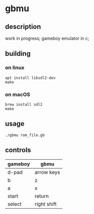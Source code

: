 # gbmu

## description

work in progress; gameboy emulator in c;


## building

### on linux

```
apt install libsdl2-dev
make
```

### on macOS

```
brew install sdl2
make
```

## usage

```
./gbmu rom_file.gb
```

## controls

|gameboy|gbmu|
|-|-|
|d-pad|arrow keys|
|b|z|
|a|x|
|start|return|
|select|right shift|
